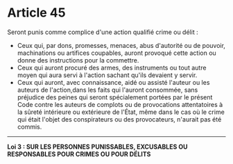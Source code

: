 # Article 45
Seront punis comme complice d'une action qualifié crime ou délit :
- Ceux qui, par dons, promesses, menaces, abus d'autorité ou de pouvoir, machinations
ou artifices coupables, auront provoqué cette action ou donne des instructions pour la
commettre.
- Ceux qui auront procuré des armes, des instruments ou tout autre moyen qui aura
servi à l'action sachant qu'ils devaient y servir.
- Ceux qui auront, avec connaissance, aidé ou assisté l'auteur ou les auteurs de l'action,dans les faits qui l'auront consommée, sans préjudice des peines qui seront
spécialement portées par le présent Code contre les auteurs de complots ou de
provocations attentatoires à la sûreté intérieure ou extérieure de l'État, même dans le
cas où le crime qui était l'objet des conspirateurs ou des provocateurs, n'aurait pas été
commis.
***
**Loi 3 : SUR LES PERSONNES PUNISSABLES, EXCUSABLES OU RESPONSABLES
          POUR CRIMES OU POUR DÉLITS**